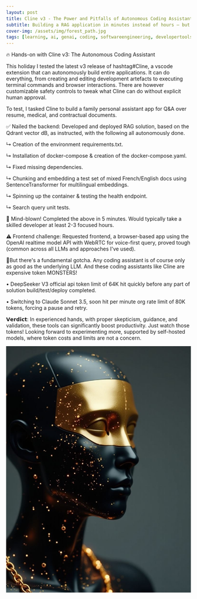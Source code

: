 ```yaml
---
layout: post
title: Cline v3 - The Power and Pitfalls of Autonomous Coding Assistants
subtitle: Building a RAG application in minutes instead of hours — but beware the token monster
cover-img: /assets/img/forest_path.jpg
tags: [learning, ai, genai, coding, softwareengineering, developertools]
---
```

<!-- Original LinkedIn post: https://www.linkedin.com/posts/activity-7279523976203141120-57Yy -->

🔥 Hands-on with Cline v3: The Autonomous Coding Assistant

This holiday I tested the latest v3 release of hashtag#Cline, a vscode extension that can autonomously build entire applications. It can do everything, from creating and editing development artefacts to executing terminal commands and browser interactions. There are however customizable safety controls to tweak what Cline can do without explicit human approval.

To test, I tasked Cline to build a family personal assistant app for Q&A over resume, medical, and contractual documents.

✅ Nailed the backend: Developed and deployed RAG solution, based on the Qdrant vector dB, as instructed, with the following all autonomously done. 

↳ Creation of the environment requirements.txt.

↳ Installation of docker-compose & creation of the docker-compose.yaml.

↳ Fixed missing dependencies.

↳ Chunking and embedding a test set of mixed French/English docs using SentenceTransformer for multilingual embeddings.

↳ Spinning up the container & testing the health endpoint.

↳ Search query unit tests.

🤯 Mind-blown! Completed the above in 5 minutes. Would typically take a skilled developer at least 2-3 focused hours.

⚠️ Frontend challenge: Requested frontend, a browser-based app using the OpenAI realtime model API with WebRTC for voice-first query, proved tough (common across all LLMs and approaches I've used). 

🚨But there's a fundamental gotcha. Any coding assistant is of course only as good as the underlying LLM. And these coding assistants like Cline are expensive token MONSTERS! 

• DeepSeeker V3 official api token limit of 64K hit quickly before any part of solution build/test/deploy completed.

• Switching to Claude Sonnet 3.5, soon hit per minute org rate limit of 80K tokens, forcing a pause and retry.

𝗩𝗲𝗿𝗱𝗶𝗰𝘁: In experienced hands, with proper skepticism, guidance, and validation, these tools can significantly boost productivity. Just watch those tokens! Looking forward to experimenting more, supported by self-hosted models, where token costs and limits are not a concern.

![](../assets/img/autonomous-agents.jpg)



